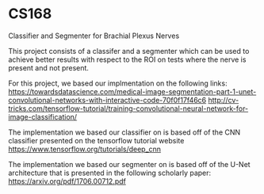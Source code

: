 # CS168
Classifier and Segmenter for Brachial Plexus Nerves


This project consists of a classifer and a segmenter which can be used to achieve better results with respect to the ROI on tests where the nerve is present and not present.

For this project, we based our implmentation on the following links:
https://towardsdatascience.com/medical-image-segmentation-part-1-unet-convolutional-networks-with-interactive-code-70f0f17f46c6
http://cv-tricks.com/tensorflow-tutorial/training-convolutional-neural-network-for-image-classification/

The implementation we based our classifier on is based off of the CNN classifier presented on the tensorflow tutorial website
https://www.tensorflow.org/tutorials/deep_cnn

The implementation we based our segmenter on is based off of the U-Net architecture that is presented in the following scholarly paper:
https://arxiv.org/pdf/1706.00712.pdf
